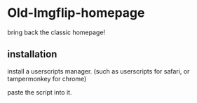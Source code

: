 # Old-Imgflip-homepage
bring back the classic homepage!

## installation

install a userscripts manager. (such as userscripts for safari, or tampermonkey for chrome)

paste the script into it.
